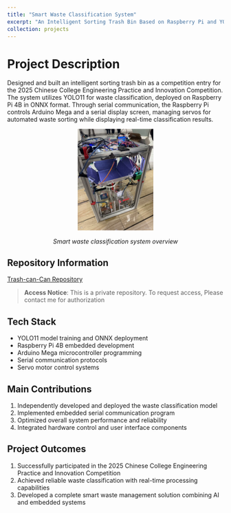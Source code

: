 ```yaml
---
title: "Smart Waste Classification System"
excerpt: "An Intelligent Sorting Trash Bin Based on Raspberry Pi and YOLO Detection"
collection: projects
---
```


# Project Description
Designed and built an intelligent sorting trash bin as a competition entry for the 2025 Chinese College Engineering Practice and Innovation Competition. The system utilizes YOLO11 for waste classification, deployed on Raspberry Pi 4B in ONNX format. Through serial communication, the Raspberry Pi controls Arduino Mega and a serial display screen, managing servos for automated waste sorting while displaying real-time classification results.

<div style="text-align: center">
    <img src="/images/projects/trash-can-can/system_overview.png" alt="System Overview" width="35%" />
    <p><em>Smart waste classification system overview</em></p>
</div>

## Repository Information
[Trash-can-Can Repository](https://github.com/5z2j0y/Trash-can-Can)

> **Access Notice**: This is a private repository. To request access, Please contact me for authorization



## Tech Stack
- YOLO11 model training and ONNX deployment
- Raspberry Pi 4B embedded development
- Arduino Mega microcontroller programming
- Serial communication protocols
- Servo motor control systems

## Main Contributions
1. Independently developed and deployed the waste classification model
2. Implemented embedded serial communication program
3. Optimized overall system performance and reliability
4. Integrated hardware control and user interface components

## Project Outcomes
1. Successfully participated in the 2025 Chinese College Engineering Practice and Innovation Competition
2. Achieved reliable waste classification with real-time processing capabilities
3. Developed a complete smart waste management solution combining AI and embedded systems